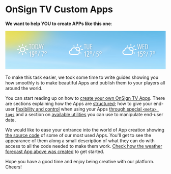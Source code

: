 # OnSign TV Custom Apps

**We want to help YOU to create APPs like this one**:

![Horizontal Bar Weather Forecast App screenshot](samples/_screenshots/weather-forecast-horizontal-bar.png)

To make this task easier, we took some time to write guides showing you how smoothly is to make beautiful Apps and publish them to your players all around the world.

You can start reading up on how to [create your own OnSign TV Apps](docs). There are sections explaining how the Apps are [structured](docs#creating-your-own-onsign-tv-apps); how to give your end-user [flexibility and control](docs#app-configuration) when using your Apps [through special `<meta> tags`](docs#available-app-configuration-types) and a section on [available utilities](docs#available-utilities) you can use to manipulate end-user data.

We would like to ease your entrance into the world of App creation showing [the source code](samples) of some of our most used Apps. You'll get to see the appearance of them along a small description of what they can do with access to all the code needed to make them work. [Check how the weather forecast App above was created](samples/weather/weather-forecast-horizontal-bar/app.html) to get started.

Hope you have a good time and enjoy being creative with our platform. Cheers!
